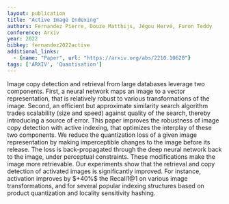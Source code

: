 ```yaml
---
layout: publication
title: "Active Image Indexing"
authors: Fernandez Pierre, Douze Matthijs, Jégou Hervé, Furon Teddy
conference: Arxiv
year: 2022
bibkey: fernandez2022active
additional_links:
  - {name: "Paper", url: "https://arxiv.org/abs/2210.10620"}
tags: ['ARXIV', 'Quantisation']
---
```

Image copy detection and retrieval from large databases leverage two components. First, a neural network maps an image to a vector representation, that is relatively robust to various transformations of the image. Second, an efficient but approximate similarity search algorithm trades scalability (size and speed) against quality of the search, thereby introducing a source of error. This paper improves the robustness of image copy detection with active indexing, that optimizes the interplay of these two components. We reduce the quantization loss of a given image representation by making imperceptible changes to the image before its release. The loss is back-propagated through the deep neural network back to the image, under perceptual constraints. These modifications make the image more retrievable. Our experiments show that the retrieval and copy detection of activated images is significantly improved. For instance, activation improves by \$+40\%\$ the Recall1@1 on various image transformations, and for several popular indexing structures based on product quantization and locality sensitivity hashing.